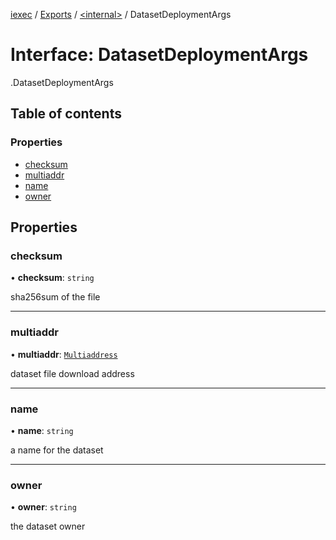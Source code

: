[iexec](../README.md) / [Exports](../modules.md) / [<internal\>](../modules/internal_.md) / DatasetDeploymentArgs

# Interface: DatasetDeploymentArgs

[<internal>](../modules/internal_.md).DatasetDeploymentArgs

## Table of contents

### Properties

- [checksum](internal_.DatasetDeploymentArgs.md#checksum)
- [multiaddr](internal_.DatasetDeploymentArgs.md#multiaddr)
- [name](internal_.DatasetDeploymentArgs.md#name)
- [owner](internal_.DatasetDeploymentArgs.md#owner)

## Properties

### checksum

• **checksum**: `string`

sha256sum of the file

---

### multiaddr

• **multiaddr**: [`Multiaddress`](../modules.md#multiaddress)

dataset file download address

---

### name

• **name**: `string`

a name for the dataset

---

### owner

• **owner**: `string`

the dataset owner

